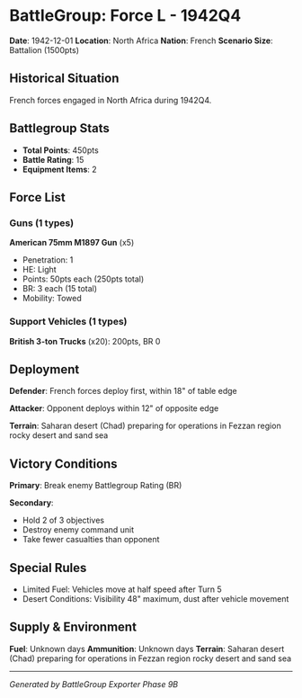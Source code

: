 # BattleGroup: Force L - 1942Q4

**Date**: 1942-12-01
**Location**: North Africa
**Nation**: French
**Scenario Size**: Battalion (1500pts)

## Historical Situation

French forces engaged in North Africa during 1942Q4.

## Battlegroup Stats

- **Total Points**: 450pts
- **Battle Rating**: 15
- **Equipment Items**: 2

## Force List

### Guns (1 types)

**American 75mm M1897 Gun** (x5)
- Penetration: 1
- HE: Light
- Points: 50pts each (250pts total)
- BR: 3 each (15 total)
- Mobility: Towed

### Support Vehicles (1 types)

**British 3-ton Trucks** (x20): 200pts, BR 0

## Deployment

**Defender**: French forces deploy first, within 18" of table edge

**Attacker**: Opponent deploys within 12" of opposite edge

**Terrain**: Saharan desert (Chad) preparing for operations in Fezzan region rocky desert and sand sea

## Victory Conditions

**Primary**: Break enemy Battlegroup Rating (BR)

**Secondary**:
- Hold 2 of 3 objectives
- Destroy enemy command unit
- Take fewer casualties than opponent

## Special Rules

- Limited Fuel: Vehicles move at half speed after Turn 5
- Desert Conditions: Visibility 48" maximum, dust after vehicle movement

## Supply & Environment

**Fuel**: Unknown days
**Ammunition**: Unknown days
**Terrain**: Saharan desert (Chad) preparing for operations in Fezzan region rocky desert and sand sea

---

*Generated by BattleGroup Exporter Phase 9B*
